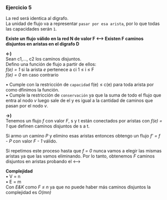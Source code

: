 ### Ejercicio 5

La red será identica al digrafo.\
La unidad de flujo va a representar `pasar por esa arista`, por lo que todas las capacidades serán `1`.

**Existe un flujo válido en la red N de valor F <--> Existen F caminos disjuntos en aristas en el digrafo D**

**<-)**\
Sean c1,..., c2 los caminos disjuntos.\
Defino una función de flujo a partir de ellos:\
_f(e) = 1_ si la arista _e_ pertenece a ci 1 ≤ i ≤ F\
_f(e) = 0_ en caso contrario

• Cumple con la restricción de `capacidad` f(e) ≤ c(e) para toda arista por como dfinimos la función.\
• Cumple la restricción de `conservación` ya que la suma de todo el flujo que entra al nodo _v_ luego sale de el y es igual a la cantidad de caminos que pasan por el nodo _v_.

**->)**\
Tenemos un flujo _f_ con valor _F_, s y t están conectados por aristas con _f(e) = 1_ que definen caminos disjuntos de s a t.

Si armo un camino _P_ y elimino esas aristas entonces obtengo un flujo _f' = f - P_ con valor _F - 1_ válido.

Si repetimos este proceso hasta que _f = 0_ nunca vamos a elegir las mismas aristas ya que las vamos eliminando. Por lo tanto, obtenemos _F_ caminos disjuntos en aristas probando el <-->

**Complejidad**\
• V = n\
• E = m\
Con _E&K_ como _F ≤ n_ ya que no puede haber más caminos disjuntos la complejidad es _O(mn)_